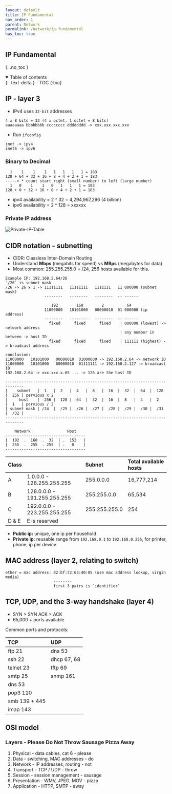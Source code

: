 ```yaml
---
layout: default    
title: IP Fundamental
nav_order: 1
parent: Network
permalink: /network/ip-fundamental
has_toc: true
---
```


## IP Fundamental
{: .no_toc } 

<details open markdown="block">
  <summary>
    Table of contents
  </summary>
  {: .text-delta }
- TOC
{:toc}
</details>

## IP - layer 3

* IPv4 uses `32-bit` addresses 

```
4 x 8 bits = 32 (4 x octet, 1 octet = 8 bits)
aaaaaaaa bbbbbbbb cccccccc dddddddd -> xxx.xxx.xxx.xxx
```

* Run `ifconfig`

```
inet -> ipv4 
inet6 -> ipv6
```

### Binary to Decimal
```
  1    1    1    1   1   1   1   1 = 183
128 + 64 + 32 + 16 + 8 + 4 + 2 + 1 = 183
-----> * count start right (small number) to left (large number) 
  1   0    1    1   0   1   1   1 = 183
128 + 0 + 32 + 16 + 0 + 4 + 2 + 1 = 183
```

* ipv4 availability = 2 ^ 32 = 4,294,967,296 (4 billion)
* ipv6 availability = 2 ^ 128 = xxxxxx 

### Private IP address

![Private-IP-Table](../assets/images/network/private-ip-table.png)

## CIDR notation - subnetting 

* CIDR: Classless Inter-Domain Routing 
* Understand **Mbps** (megabits for speed) vs **MBps** (megabytes for data)
* Most common: 255.255.255.0 = /24, 256 hosts available for this. 

```
Example IP: 192.168.2.64/26
`/26` is subnet mask
/26 -> 26 x 1 -> 11111111   11111111   1111111   11 000000 (subnet mask)
                 --------   --------   --------  -- ------

                    192        168        2          64
                 11000000   10101000   00000010  01 000000 (ip address)  
                 --------   --------   --------  -- ------
                   fixed      fixed      fixed    | 000000 (lowest) -> network address 
                                                  | any number in between -> host ID
                   fixed      fixed      fixed    | 111111 (highest) -> broadcast address  

conclusion: 
11000000   10101000   00000010  01000000 -> 192.168.2.64 -> network ID
11000000   10101000   00000010  01111111 -> 192.168.2.127 -> broadcast ID 
192.168.2.64 -> xxx.xxx.x.65 ... -> 126 are the host ID
```

```
------------------------------------------------------------------------------
|    subnet   |  1   |  2   |  4   |  8   |  16  |  32  |  64  |  128 |  256 | pervious x 2
|     host    |  256 |  128 |  64  |  32  |  16  |  8   |  4   |  2   |  1   | pervious / 2
| subnet mask | /24  |  /25 |  /26 |  /27 |  /28 |  /29 |  /30 |  /31 |  /32 |
------------------------------------------------------------------------------

    Network                Host 
-----------------------------------
|  192  .  168  .  32  | .  152   |
|  255  .  255  . 255  | .   0    |
-----------------------------------
```

| Class |                             | Subnet        | Total available hosts |
| :---- | :-------------------------- | :------------ | :-------------------- |
| A     | 1.0.0.0 - 126.255.255.255   | 255.0.0.0     | 16,777,214            |
| B     | 128.0.0.0 - 191.255.255.255 | 255.255.0.0   | 65,534                |
| C     | 192.0.0.0 - 223.255.255.255 | 255.255.255.0 | 254                   |
| D & E | E is reserved               |               |                       |
 

* **Public ip:** unique, one ip per household 
* **Private ip:** reusable range from `192.168.0.1` to `192.168.0.255`, for printer, phone, ip per device. 

## MAC address (layer 2, relating to switch)

```
ether = mac address: 82:bf:72:63:40:05 (use mac address lookup, virgin media)
                     --------
                     first 3 pairs is `identifier`
```

## TCP, UDP, and the 3-way handshake (layer 4)

* SYN > SYN ACK > ACK
* 65,000 + ports available 

Common ports and protocols: 

| TCP           | UDP         |
| :------------ | :---------- |
| ftp 21        | dns 53      |
| ssh 22        | dhcp 67, 68 |
| telnet 23     | tftp 69     |
| smtp 25       | snmp 161    |
| dns 53        |
| pop3 110      |
| smb 139 + 445 |
| imap 143      |


## OSI model 
### Layers - Please Do Not Throw Sausage Pizza Away
1. Physical - data cables, cat 6 - please 
2. Data - switching, MAC addresses - do 
3. Network - IP addresses, routing - not 
4. Transport - TCP / UDP - throw 
5. Session - session management - sausage 
6. Presentation - WMV, JPEG, MOV - pizza
7. Application - HTTP, SMTP - away
